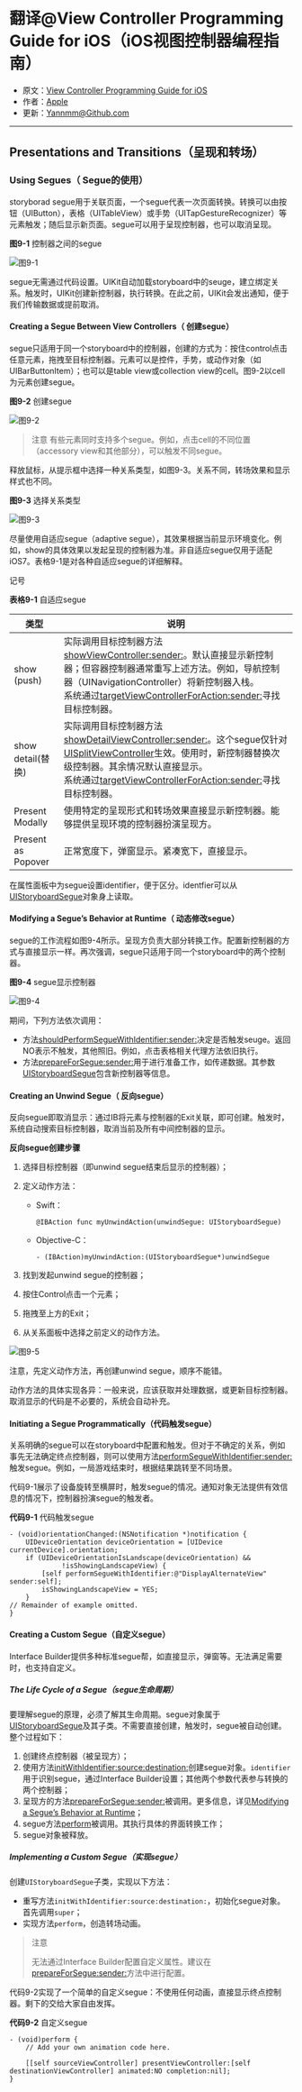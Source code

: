 # 翻译@View Controller Programming Guide for iOS（iOS视图控制器编程指南）

- 原文：[View Controller Programming Guide for iOS](https://developer.apple.com/library/content/featuredarticles/ViewControllerPGforiPhoneOS/index.html#//apple_ref/doc/uid/TP40007457-CH2-SW1)
- 作者：[Apple](https://developer.apple.com/library/content/navigation/)
- 更新：[Yannmm@Github.com](https://github.com/Yannmm/Auto-Layout-Guide-Chinese-Translation)

---


## Presentations and Transitions（呈现和转场）

### Using Segues（ Segue的使用）

storyborad segue用于关联页面，一个segue代表一次页面转换。转换可以由按钮（UIButton），表格（UITableView）或手势（UITapGestureRecognizer）等元素触发；随后显示新页面。segue可以用于呈现控制器，也可以取消呈现。

**图9-1** 控制器之间的segue

![图9-1](http://ohqrsnfvu.bkt.clouddn.com//View-Controller-Programming-Guide-for-iOS%E5%9B%BE9-1.png)

segue无需通过代码设置。UIKit自动加载storyboard中的seuge，建立绑定关系。触发时，UIKit创建新控制器，执行转换。在此之前，UIKit会发出通知，便于我们传输数据或提前取消。


#### Creating a Segue Between View Controllers（ 创建segue）

segue只适用于同一个storyboard中的控制器，创建的方式为：按住control点击任意元素，拖拽至目标控制器。元素可以是控件，手势，或动作对象（如UIBarButtonItem）；也可以是table view或collection view的cell。图9-2以cell为元素创建segue。

**图9-2** 创建segue

![图9-2](http://ohqrsnfvu.bkt.clouddn.com//View-Controller-Programming-Guide-for-iOS%E5%9B%BE9-2.png)

>注意
>有些元素同时支持多个segue。例如，点击cell的不同位置（accessory view和其他部分），可以触发不同segue。

释放鼠标，从提示框中选择一种关系类型，如图9-3。关系不同，转场效果和显示样式也不同。

**图9-3** 选择关系类型

![图9-3](http://ohqrsnfvu.bkt.clouddn.com//View-Controller-Programming-Guide-for-iOS%E5%9B%BE9-3.png)

尽量使用自适应segue（adaptive segue），其效果根据当前显示环境变化。例如，show的具体效果以发起呈现的控制器为准。非自适应segue仅用于适配iOS7。表格9-1是对各种自适应segue的详细解释。

记号

**表格9-1** 自适应segue

类型  | 说明
------------- | -------------
show (push)  | 实际调用目标控制器方法[showViewController:sender:](https://developer.apple.com/documentation/uikit/uiviewcontroller/1621377-showviewcontroller)。默认直接显示新控制器；但容器控制器通常重写上述方法。例如，导航控制器（UINavigationController）将新控制器入栈。<br>系统通过[targetViewControllerForAction:sender:](https://developer.apple.com/documentation/uikit/uiviewcontroller/1621415-targetviewcontroller)寻找目标控制器。
show detail(替换)  | 实际调用目标控制器方法[showDetailViewController:sender:](https://developer.apple.com/documentation/uikit/uiviewcontroller/1621432-showdetailviewcontroller)。这个segue仅针对[UISplitViewController](https://developer.apple.com/documentation/uikit/uisplitviewcontroller)生效。使用时，新控制器替换次级控制器。其余情况默认直接显示。<br>系统通过[targetViewControllerForAction:sender:](https://developer.apple.com/documentation/uikit/uiviewcontroller/1621415-targetviewcontroller)寻找目标控制器。
Present Modally  | 使用特定的呈现形式和转场效果直接显示新控制器。能够提供呈现环境的控制器扮演呈现方。
Present as Popover  | 正常宽度下，弹窗显示。紧凑宽下，直接显示。

在属性面板中为segue设置identifier，便于区分。identfier可以从[UIStoryboardSegue](https://developer.apple.com/documentation/uikit/uistoryboardsegue)对象身上读取。

#### Modifying a Segue’s Behavior at Runtime（ 动态修改segue）

segue的工作流程如图9-4所示。呈现方负责大部分转换工作。配置新控制器的方式与直接显示一样。再次强调，segue只适用于同一个storyboard中的两个控制器。

**图9-4** segue显示控制器

![图9-4](http://ohqrsnfvu.bkt.clouddn.com//View-Controller-Programming-Guide-for-iOS%E5%9B%BE9-4.png)

期间，下列方法依次调用：

- 方法[shouldPerformSegueWithIdentifier:sender:](https://developer.apple.com/documentation/uikit/uiviewcontroller/1621502-shouldperformseguewithidentifier)决定是否触发seuge。返回NO表示不触发，其他照旧。例如，点击表格相关代理方法依旧执行。
- 方法[prepareForSegue:sender:](https://developer.apple.com/documentation/uikit/uiviewcontroller/1621490-prepareforsegue)用于进行准备工作，如传递数据。其参数[UIStoryboardSegue](https://developer.apple.com/documentation/uikit/uistoryboardsegue)包含新控制器等信息。

#### Creating an Unwind Segue（ 反向segue）

反向segue即取消显示：通过IB将元素与控制器的Exit关联，即可创建。触发时，系统自动搜索目标控制器，取消当前及所有中间控制器的显示。

**反向segue创建步骤**

1. 选择目标控制器（即unwind segue结束后显示的控制器）；
2. 定义动作方法：
	- Swift：

		```
		@IBAction func myUnwindAction(unwindSegue: UIStoryboardSegue)
		```
	- Objective-C：

		```
		- (IBAction)myUnwindAction:(UIStoryboardSegue*)unwindSegue
		```

3. 找到发起unwind segue的控制器；
4. 按住Control点击一个元素；
5. 拖拽至上方的Exit；
6. 从关系面板中选择之前定义的动作方法。

![图9-5](http://ohqrsnfvu.bkt.clouddn.com//View-Controller-Programming-Guide-for-iOS%E5%9B%BE9-5.png)

注意，先定义动作方法，再创建unwind segue，顺序不能错。

动作方法的具体实现各异：一般来说，应该获取并处理数据，或更新目标控制器。取消显示的代码是不必要的，系统会自动补充。

#### Initiating a Segue Programmatically（代码触发segue）

关系明确的segue可以在storyboard中配置和触发。但对于不确定的关系，例如事先无法确定终点控制器，则可以使用方法[performSegueWithIdentifier:sender:](https://developer.apple.com/documentation/uikit/uiviewcontroller/1621413-performsegue)触发segue。例如，一局游戏结束时，根据结果跳转至不同场景。

代码9-1展示了设备旋转至横屏时，触发segue的情况。通知对象无法提供有效信息的情况下，控制器扮演segue的触发者。

**代码9-1** 代码触发segue

```
- (void)orientationChanged:(NSNotification *)notification {
    UIDeviceOrientation deviceOrientation = [UIDevice currentDevice].orientation;
    if (UIDeviceOrientationIsLandscape(deviceOrientation) &&
             !isShowingLandscapeView) {
        [self performSegueWithIdentifier:@"DisplayAlternateView" sender:self];
        isShowingLandscapeView = YES;
    }
// Remainder of example omitted.
}

```


#### Creating a Custom Segue（自定义segue）

Interface Builder提供多种标准segue帮，如直接显示，弹窗等。无法满足需要时，也支持自定义。

##### The Life Cycle of a Segue（segue生命周期）

要理解segue的原理，必须了解其生命周期。segue对象属于[UIStoryboardSegue](https://developer.apple.com/documentation/uikit/uistoryboardsegue)及其子类。不需要直接创建，触发时，segue被自动创建。整个过程如下：

1. 创建终点控制器（被呈现方）；
2. 使用方法[initWithIdentifier:source:destination:](https://developer.apple.com/documentation/uikit/uistoryboardsegue/1621908-initwithidentifier)创建segue对象。`identifier`用于识别segue，通过Interface Builder设置；其他两个参数代表参与转换的两个控制器；
3. 呈现方的方法[prepareForSegue:sender:](https://developer.apple.com/documentation/uikit/uiviewcontroller/1621490-prepareforsegue)被调用。更多信息，详见[Modifying a Segue’s Behavior at Runtime](https://developer.apple.com/library/content/featuredarticles/ViewControllerPGforiPhoneOS/UsingSegues.html#//apple_ref/doc/uid/TP40007457-CH15-SW11)；
4. segue方法[perform](https://developer.apple.com/documentation/uikit/uistoryboardsegue/1621912-perform)被调用。其执行具体的界面转换工作；
5. segue对象被释放。

##### Implementing a Custom Segue（实现segue）

创建`UIStoryboardSegue`子类，实现以下方法：

- 重写方法`initWithIdentifier:source:destination:`，初始化segue对象。首先调用`super`；
- 实现方法`perform`，创造转场动画。

>注意
>
>无法通过Interface Builder配置自定义属性。建议在[prepareForSegue:sender:](https://developer.apple.com/documentation/uikit/uiviewcontroller/1621490-prepareforsegue)方法中进行配置。

代码9-2实现了一个简单的自定义segue：不使用任何动画，直接显示终点控制器。剩下的交给大家自由发挥。

**代码9-2** 自定义segue

```
- (void)perform {
    // Add your own animation code here.
 
    [[self sourceViewController] presentViewController:[self destinationViewController] animated:NO completion:nil];
}
```